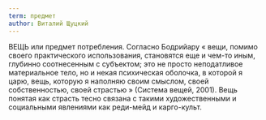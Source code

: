 ```yaml
---
term: предмет
author: Виталий Щуцкий
---
```

ВЕЩЬ или предмет потребления. Согласно Бодрийару « вещи, помимо своего практического использования, становятся еще и чем-то иным, глубинно соотнесенным с субъектом; это не просто неподатливое материальное тело, но и некая психическая оболочка, в которой я царю, вещь, которую я наполняю своим смыслом, своей собственностью, своей страстью » (Система вещей, 2001). Вещь понятая как страсть тесно связана с такими художественными и социальными явлениями как реди-мейд и карго-культ. 
